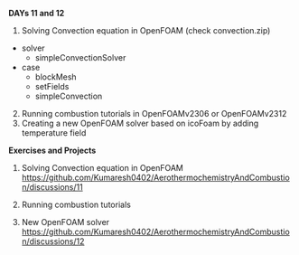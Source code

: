 **DAYs 11 and 12**

1) Solving Convection equation in OpenFOAM (check convection.zip)
* solver
  * simpleConvectionSolver
* case
  * blockMesh
  * setFields
  * simpleConvection
  
2) Running combustion tutorials in OpenFOAMv2306 or OpenFOAMv2312
3) Creating a new OpenFOAM solver based on icoFoam by adding temperature field



**Exercises and Projects**

1) Solving Convection equation in OpenFOAM
https://github.com/Kumaresh0402/AerothermochemistryAndCombustion/discussions/11

2) Running combustion tutorials

3) New OpenFOAM solver
https://github.com/Kumaresh0402/AerothermochemistryAndCombustion/discussions/12
